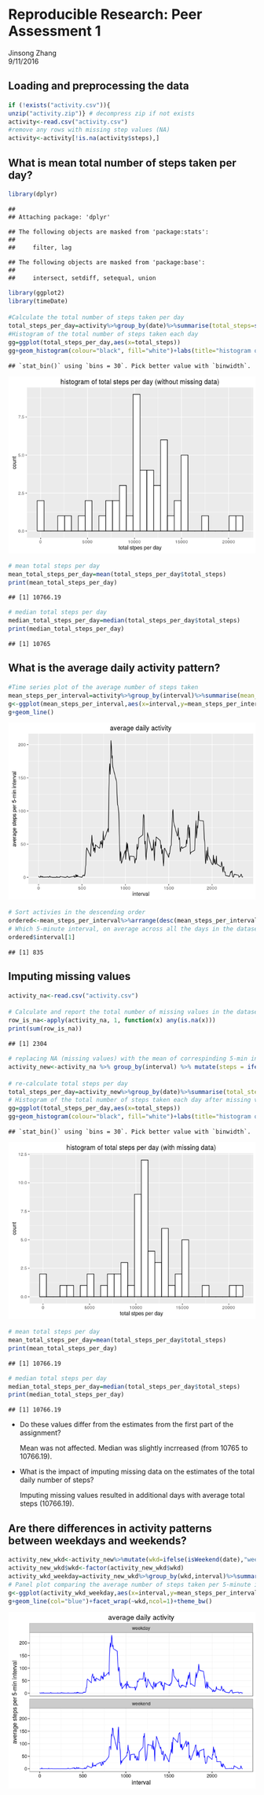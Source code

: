 # Reproducible Research: Peer Assessment 1
Jinsong Zhang  
9/11/2016  

## Loading and preprocessing the data


```r
if (!exists("activity.csv")){
unzip("activity.zip")} # decompress zip if not exists
activity<-read.csv("activity.csv")
#remove any rows with missing step values (NA)  
activity<-activity[!is.na(activity$steps),]
```


## What is mean total number of steps taken per day?

```r
library(dplyr)
```

```
## 
## Attaching package: 'dplyr'
```

```
## The following objects are masked from 'package:stats':
## 
##     filter, lag
```

```
## The following objects are masked from 'package:base':
## 
##     intersect, setdiff, setequal, union
```

```r
library(ggplot2)
library(timeDate)

#Calculate the total number of steps taken per day
total_steps_per_day=activity%>%group_by(date)%>%summarise(total_steps=sum(steps))
#Histogram of the total number of steps taken each day
gg=ggplot(total_steps_per_day,aes(x=total_steps))
gg+geom_histogram(colour="black", fill="white")+labs(title="histogram of total steps per day (without missing data)",x="total stpes per day")
```

```
## `stat_bin()` using `bins = 30`. Pick better value with `binwidth`.
```

![](PA1_template_files/figure-html/unnamed-chunk-2-1.png)<!-- -->

```r
# mean total steps per day
mean_total_steps_per_day=mean(total_steps_per_day$total_steps)
print(mean_total_steps_per_day)
```

```
## [1] 10766.19
```

```r
# median total steps per day
median_total_steps_per_day=median(total_steps_per_day$total_steps)
print(median_total_steps_per_day)
```

```
## [1] 10765
```

## What is the average daily activity pattern?

```r
#Time series plot of the average number of steps taken
mean_steps_per_interval=activity%>%group_by(interval)%>%summarise(mean_steps_per_interval=mean(steps))
g<-ggplot(mean_steps_per_interval,aes(x=interval,y=mean_steps_per_interval))+labs(title="average daily activity",y="average steps per 5-min interval")
g+geom_line()
```

![](PA1_template_files/figure-html/unnamed-chunk-3-1.png)<!-- -->

```r
# Sort activies in the descending order
ordered<-mean_steps_per_interval%>%arrange(desc(mean_steps_per_interval))
# Which 5-minute interval, on average across all the days in the dataset, contains the maximum number of steps?
ordered$interval[1]
```

```
## [1] 835
```



## Imputing missing values

```r
activity_na<-read.csv("activity.csv")

# Calculate and report the total number of missing values in the dataset (i.e. the total number of rows with NAs)
row_is_na<-apply(activity_na, 1, function(x) any(is.na(x)))
print(sum(row_is_na))
```

```
## [1] 2304
```

```r
# replacing NA (missing values) with the mean of correspinding 5-min intervals
activity_new<-activity_na %>% group_by(interval) %>% mutate(steps = ifelse(is.na(steps),mean(steps,na.rm=T), steps))

# re-calculate total steps per day
total_steps_per_day=activity_new%>%group_by(date)%>%summarise(total_steps=sum(steps))
# Histogram of the total number of steps taken each day after missing values are imputed
gg=ggplot(total_steps_per_day,aes(x=total_steps))
gg+geom_histogram(colour="black", fill="white")+labs(title="histogram of total steps per day (with missing data)",x="total stpes per day")
```

```
## `stat_bin()` using `bins = 30`. Pick better value with `binwidth`.
```

![](PA1_template_files/figure-html/unnamed-chunk-4-1.png)<!-- -->

```r
# mean total steps per day
mean_total_steps_per_day=mean(total_steps_per_day$total_steps)
print(mean_total_steps_per_day)
```

```
## [1] 10766.19
```

```r
# median total steps per day
median_total_steps_per_day=median(total_steps_per_day$total_steps)
print(median_total_steps_per_day)
```

```
## [1] 10766.19
```
- Do these values differ from the estimates from the first part of the assignment? 

     Mean was not affected. Median was slightly incrreased (from 10765 to 10766.19).

- What is the impact of imputing missing data on the estimates of the total daily number of steps?

     Imputing missing values resulted in additional days with average total steps (10766.19).


## Are there differences in activity patterns between weekdays and weekends?

```r
activity_new_wkd<-activity_new%>%mutate(wkd=ifelse(isWeekend(date),"weekend","weekday"))
activity_new_wkd$wkd<-factor(activity_new_wkd$wkd)
activity_wkd_weekday=activity_new_wkd%>%group_by(wkd,interval)%>%summarise(mean_steps_per_interval=mean(steps))
# Panel plot comparing the average number of steps taken per 5-minute interval across weekdays and weekends
g<-ggplot(activity_wkd_weekday,aes(x=interval,y=mean_steps_per_interval))+labs(title="average daily activity",y="average steps per 5-min interval")
g+geom_line(col="blue")+facet_wrap(~wkd,ncol=1)+theme_bw()
```

![](PA1_template_files/figure-html/unnamed-chunk-5-1.png)<!-- -->

